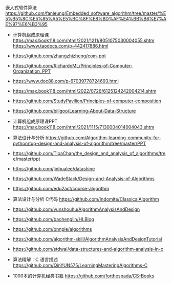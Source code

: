 
嵌入式软件算法 https://github.com/fanleung/Embedded_software_algorithm/tree/master/%E5%B5%8C%E5%85%A5%E5%BC%8F%E8%BD%AF%E4%BB%B6%E7%AE%97%E6%B3%95 


- 计算机组成原理课  https://max.book118.com/html/2021/1211/8051075030004055.shtm https://www.taodocs.com/p-442417886.html
- https://github.com/zhangzhizheng/com-ppt
- https://github.com/RichardoML/Principles-of-Computer-Organization_PPT
- https://www.doc88.com/p-67039778724693.html
- https://max.book118.com/html/2022/0726/6125124242004214.shtm
- https://github.com/StudyPavilion/Principles-of-computer-composition
- https://github.com/billgoo/Learning-About-Data-Structure
- 计算机组成原理课PPT https://max.book118.com/html/2021/1115/7130004014004043.shtm
- 算法设计与分析 https://github.com/Algorithm-learning-community-for-python/tup-design-and-analysis-of-algorithm/tree/master/PPT
- https://github.com/TioaChan/the_design_and_analysis_of_algorithms/tree/master/ppt

- https://github.com/jinhualee/datashine
- https://github.com/WadeStack/Design-and-Analysis-of-Algorithms
- https://github.com/edu2act/course-algorithm
- 算法设计与分析 C代码 https://github.com/Indomite/ClassicalAlgorithm
- https://github.com/yunshouhu/AlgorithmAnalysisAndDesign

- https://github.com/baohenglin/HLBlog
- https://github.com/onnple/algorithms
- https://github.com/algorithm-skill/AlgorithmAnalysisAndDesignTutorial
- https://github.com/stdwal/data-structures-and-algorithm-analysis-in-c


- 算法精解：C 语言描述 https://github.com/QinYUN575/LearningMasteringAlgorithms-C
- 1000本的计算机经典书籍 https://github.com/forthespada/CS-Books
